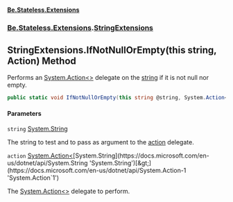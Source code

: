 #### [Be.Stateless.Extensions](README.md 'README')
### [Be.Stateless.Extensions](Be.Stateless.Extensions.md 'Be.Stateless.Extensions').[StringExtensions](StringExtensions.md 'Be.Stateless.Extensions.StringExtensions')

## StringExtensions.IfNotNullOrEmpty(this string, Action<string>) Method

Performs an [System.Action&lt;&gt;](https://docs.microsoft.com/en-us/dotnet/api/System.Action-1 'System.Action`1') delegate on the [string](StringExtensions.IfNotNullOrEmpty(thisstring,Action_string_).md#Be.Stateless.Extensions.StringExtensions.IfNotNullOrEmpty(thisstring,System.Action_string_).string 'Be.Stateless.Extensions.StringExtensions.IfNotNullOrEmpty(this string, System.Action<string>).string') if it is not null nor empty.

```csharp
public static void IfNotNullOrEmpty(this string @string, System.Action<string> action);
```
#### Parameters

<a name='Be.Stateless.Extensions.StringExtensions.IfNotNullOrEmpty(thisstring,System.Action_string_).string'></a>

`string` [System.String](https://docs.microsoft.com/en-us/dotnet/api/System.String 'System.String')

The string to test and to pass as argument to the [action](StringExtensions.IfNotNullOrEmpty(thisstring,Action_string_).md#Be.Stateless.Extensions.StringExtensions.IfNotNullOrEmpty(thisstring,System.Action_string_).action 'Be.Stateless.Extensions.StringExtensions.IfNotNullOrEmpty(this string, System.Action<string>).action') delegate.

<a name='Be.Stateless.Extensions.StringExtensions.IfNotNullOrEmpty(thisstring,System.Action_string_).action'></a>

`action` [System.Action&lt;](https://docs.microsoft.com/en-us/dotnet/api/System.Action-1 'System.Action`1')[System.String](https://docs.microsoft.com/en-us/dotnet/api/System.String 'System.String')[&gt;](https://docs.microsoft.com/en-us/dotnet/api/System.Action-1 'System.Action`1')

The [System.Action&lt;&gt;](https://docs.microsoft.com/en-us/dotnet/api/System.Action-1 'System.Action`1') delegate to perform.